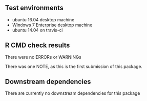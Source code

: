 ## Test environments
* ubuntu 16.04 desktop machine
* Windows 7 Enterprise desktop machine
* ubuntu 14.04 on travis-ci

## R CMD check results
There were no ERRORs or WARNINGs

There was one NOTE, as this is the first submission of this package.

## Downstream dependencies
There are currently no downstream dependencies for this package
